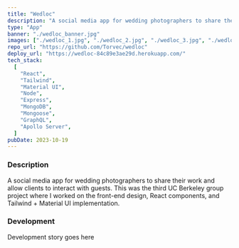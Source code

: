 ```yaml
---
title: "Wedloc"
description: "A social media app for wedding photographers to share their work and allow clients to interact with guests. This was the third UC Berkeley group project where I worked on the front-end design, React components, and Tailwind + Material UI implementation."
type: "App"
banner: "./wedloc_banner.jpg"
images: ["./wedloc_1.jpg", "./wedloc_2.jpg", "./wedloc_3.jpg", "./wedloc_4.jpg"]
repo_url: "https://github.com/Torvec/wedloc"
deploy_url: "https://wedloc-84c89e3ae29d.herokuapp.com/"
tech_stack:
  [
    "React",
    "Tailwind",
    "Material UI",
    "Node",
    "Express",
    "MongoDB",
    "Mongoose",
    "GraphQL",
    "Apollo Server",
  ]
pubDate: 2023-10-19
---
```


### Description

A social media app for wedding photographers to share their work and allow clients to interact with guests. This was the third UC Berkeley group project where I worked on the front-end design, React components, and Tailwind + Material UI implementation.

### Development

Development story goes here
